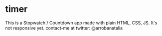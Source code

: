 # timer
This is a Stopwatch / Countdown app made with plain HTML, CSS, JS.
It's not responsive yet.
contact-me at twitter: @arrobanatalia
